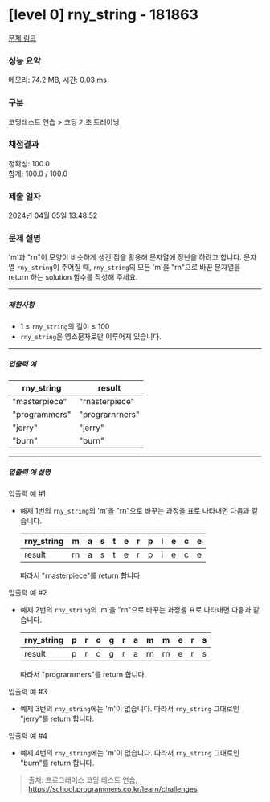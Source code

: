 # [level 0] rny_string - 181863 

[문제 링크](https://school.programmers.co.kr/learn/courses/30/lessons/181863) 

### 성능 요약

메모리: 74.2 MB, 시간: 0.03 ms

### 구분

코딩테스트 연습 > 코딩 기초 트레이닝

### 채점결과

정확성: 100.0<br/>합계: 100.0 / 100.0

### 제출 일자

2024년 04월 05일 13:48:52

### 문제 설명

<p>'m'과 "rn"이 모양이 비슷하게 생긴 점을 활용해 문자열에 장난을 하려고 합니다. 문자열 <code>rny_string</code>이 주어질 때, <code>rny_string</code>의 모든 'm'을 "rn"으로 바꾼 문자열을 return 하는 solution 함수를 작성해 주세요.</p>

<hr>

<h5>제한사항</h5>

<ul>
<li>1 ≤ <code>rny_string</code>의 길이 ≤ 100</li>
<li><code>rny_string</code>은 영소문자로만 이루어져 있습니다.</li>
</ul>

<hr>

<h5>입출력 예</h5>
<table class="table">
        <thead><tr>
<th>rny_string</th>
<th>result</th>
</tr>
</thead>
        <tbody><tr>
<td>"masterpiece"</td>
<td>"rnasterpiece"</td>
</tr>
<tr>
<td>"programmers"</td>
<td>"prograrnrners"</td>
</tr>
<tr>
<td>"jerry"</td>
<td>"jerry"</td>
</tr>
<tr>
<td>"burn"</td>
<td>"burn"</td>
</tr>
</tbody>
      </table>
<hr>

<h5>입출력 예 설명</h5>

<p>입출력 예 #1</p>

<ul>
<li><p>예제 1번의 <code>rny_string</code>의 'm'을 "rn"으로 바꾸는 과정을 표로 나타내면 다음과 같습니다.</p>
<table class="table">
        <thead><tr>
<th>rny_string</th>
<th>m</th>
<th>a</th>
<th>s</th>
<th>t</th>
<th>e</th>
<th>r</th>
<th>p</th>
<th>i</th>
<th>e</th>
<th>c</th>
<th>e</th>
</tr>
</thead>
        <tbody><tr>
<td>result</td>
<td>rn</td>
<td>a</td>
<td>s</td>
<td>t</td>
<td>e</td>
<td>r</td>
<td>p</td>
<td>i</td>
<td>e</td>
<td>c</td>
<td>e</td>
</tr>
</tbody>
      </table>
<p>따라서 "rnasterpiece"를 return 합니다.</p></li>
</ul>

<p>입출력 예 #2</p>

<ul>
<li><p>예제 2번의 <code>rny_string</code>의 'm'을 "rn"으로 바꾸는 과정을 표로 나타내면 다음과 같습니다.</p>
<table class="table">
        <thead><tr>
<th>rny_string</th>
<th>p</th>
<th>r</th>
<th>o</th>
<th>g</th>
<th>r</th>
<th>a</th>
<th>m</th>
<th>m</th>
<th>e</th>
<th>r</th>
<th>s</th>
</tr>
</thead>
        <tbody><tr>
<td>result</td>
<td>p</td>
<td>r</td>
<td>o</td>
<td>g</td>
<td>r</td>
<td>a</td>
<td>rn</td>
<td>rn</td>
<td>e</td>
<td>r</td>
<td>s</td>
</tr>
</tbody>
      </table>
<p>따라서 "prograrnrners"를 return 합니다.</p></li>
</ul>

<p>입출력 예 #3</p>

<ul>
<li>예제 3번의 <code>rny_string</code>에는 'm'이 없습니다. 따라서 <code>rny_string</code> 그대로인 "jerry"를 return 합니다.</li>
</ul>

<p>입출력 예 #4</p>

<ul>
<li>예제 4번의 <code>rny_string</code>에는 'm'이 없습니다. 따라서 <code>rny_string</code> 그대로인 "burn"를 return 합니다.</li>
</ul>


> 출처: 프로그래머스 코딩 테스트 연습, https://school.programmers.co.kr/learn/challenges